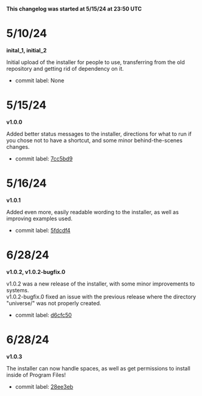 **This changelog was started at 5/15/24 at 23:50 UTC**

# 5/10/24
**inital_1, initial_2**

Initial upload of the installer for people to use, transferring from the old repository and getting rid of dependency on it.
- commit label: None

# 5/15/24
**v1.0.0**

Added better status messages to the installer, directions for what to run if you chose not to have a shortcut, and some minor behind-the-scenes changes.
  - commit label: [7cc5bd9](https://github.com/SketchedDoughnut/SDA/commit/7aecbfd1db0e1fa195eecbe62ba6dc5f6654743c)

# 5/16/24
**v1.0.1**

Added even more, easily readable wording to the installer, as well as improving examples used.
  - commit label: [5fdcdf4](https://github.com/SketchedDoughnut/SDA/commit/5fdcdf4ea6b261149753f5d2c802859b78d932a2)

# 6/28/24
**v1.0.2, v1.0.2-bugfix.0**

v1.0.2 was a new release of the installer, with some minor improvements to systems. <br>
v1.0.2-bugfix.0 fixed an issue with the previous release where the directory "universe/" was not properly created.
- commit label: [d6cfc50](https://github.com/SketchedDoughnut/SDA/commit/d6cfc5048dde67a63ec98ef8d16b89271eb4bcc0)

# 6/28/24
**v1.0.3**

The installer can now handle spaces, as well as get permissions to install inside of Program Files!
- commit label: [28ee3eb](https://github.com/SketchedDoughnut/SDA/commit/28ee3eb7f9a2b69b41f880196c0d8a97e270e620)
